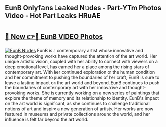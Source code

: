 ## EunB Onlyf𝚊ns Le𝚊ked N𝚞des - Part-YTm Photos Video - Hot Part Le𝚊ks HRuAE

# <h2><a href="http://ac18251.deff.icu/?id=EunB">🔗 New 👉🔴 EunB VIDEO Photos</a></h2>

[![EunB N𝚞des](https://i.imgur.com/rIISA9y.gif)](http://ac18251.deff.icu/?id=EunB)
EunB is a contemporary artist whose innovative and thought-provoking works have captured the attention of the art world. Her unique artistic vision, coupled with her ability to connect with viewers on a deep emotional level, has earned her a place among the rising stars of contemporary art. With her continued exploration of the human condition and her commitment to pushing the boundaries of her craft, EunB is sure to leave a lasting impact on the art world and beyond. EunB continues to push the boundaries of contemporary art with her innovative and thought-provoking works. She is currently working on a new series of paintings that explore the theme of memory and its relationship to identity. EunB's impact on the art world is significant, as she continues to challenge traditional notions of art and inspire a new generation of artists. Her works are now featured in museums and private collections around the world, and her influence is felt far beyond the art world.
